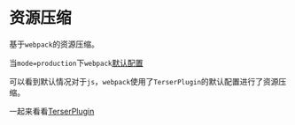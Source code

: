 # 资源压缩

基于`webpack`的资源压缩。

当`mode=production`下`webpack`[默认配置](https://webpack.js.org/configuration/mode/#mode-production)

可以看到默认情况对于`js`，`webpack`使用了`TerserPlugin`的默认配置进行了资源压缩。

一起来看看[TerserPlugin](https://webpack.js.org/plugins/terser-webpack-plugin/)